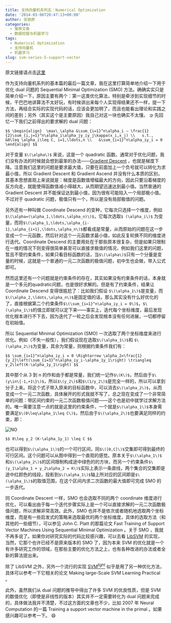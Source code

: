 ```yaml
---
title: 支持向量机系列五：Numerical Optimization
date: '2014-03-06T20:47:13+00:00'
author: 张驰原
categories:
  - 推荐文章
  - 数据挖掘与机器学习
tags:
  - Numerical Optimization
  - 支持向量机
  - 机器学习
slug: svm-series-5-support-vector
---
```


原文链接请点击[这里](http://blog.pluskid.org/?p=696)

作为支持向量机系列的基本篇的最后一篇文章，我在这里打算简单地介绍一下用于优化 dual 问题的 Sequential Minimal Optimization (SMO) 方法。确确实实只是简单介绍一下，原因主要有两个：第一这类优化算法，特别是牵涉到实现细节的时候，干巴巴地讲算法不太好玩，有时候讲出来每个人实现得结果还不一样，提一下方法，再结合实际的实现代码的话，应该会更加明了，而且也能看出理论和实践之间的差别；另外（其实这个是主要原因）我自己对这一块也确实不太懂。 :p <!--more-->
先回忆一下我们之前得出的要求解的 dual 问题：

`$$
\begin{align} 
\max\_\alpha &\sum_{i=1}^n\alpha_i – \frac{1}{2}\sum_{i,j=1}^n\alpha_i\alpha_jy_iy_j\kappa(x_i,x_j) \\  
s.t., &0\leq \alpha_i\leq C, i=1,\ldots,n \\  
&\sum_{i=1}^n\alpha_iy_i = 0  
\end{align}
$$`

对于变量 `$\(\alpha\)$` 来说，这是一个 quadratic 函数。通常对于优化问题，我们没有办法的时候就会想到最笨的办法——[Gradient Descent](http://en.wikipedia.org/wiki/Gradient_descent) ，也就是梯度下降。注意我们这里的问题是要求最大值，只要在前面加上一个负号就可以转化为求最小值，所以 Gradient Descent 和 Gradient Ascend 并没有什么本质的区别，其基本思想直观上来说就是：梯度是函数值增幅最大的方向，因此只要沿着梯度的反方向走，就能使得函数值减小得越大，从而期望迅速达到最小值。当然普通的 Gradient Descent 并不能保证达到最小值，因为很有可能陷入一个局部极小值。不过对于 quadratic 问题，极值只有一个，所以是没有局部极值的问题。

另外还有一种叫做 Coordinate Descend 的变种，它每次只选择一个维度，例如`$\(\alpha=(\alpha_1,\ldots,\alpha_n)\)$`，它每次选取`$
(\alpha_i\)$` 为变量，而将`$\(\alpha_1,\ldots,\alpha_{i-1},\alpha_{i+1},\ldots,\alpha_n\)$`都看成是常量，从而原始的问题在这一步变成一个一元函数，然后针对这个一元函数求最小值，如此反复轮换不同的维度进行迭代。Coordinate Descend 的主要用处在于那些原本很复杂，但是如果只限制在一维的情况下则变得很简单甚至可以直接求极值的情况，例如我们这里的问题，暂且不管约束条件，如果只看目标函数的话，当`$\(\alpha\)$`只有一个分量是变量的时候，这就是一个普通的一元二次函数的极值问题，初中生也会做，带入公式即可。

然而这里还有一个问题就是约束条件的存在，其实如果没有约束条件的话，本身就是一个多元的quadratic问题，也是很好求解的。但是有了约束条件，结果让 Coordinate Descend 变得很尴尬了：比如我们假设 `$\(\alpha_1\)$`是变量，而`$\(\alpha_2,\ldots,\alpha_n\)$`是固定值的话，那么其实没有什么好优化的了，直接根据第二个约束条件`$\(\sum_{i=1}^n\alpha_iy_i = 0\)$`，`$\(\alpha_1\)$`的值立即就可以定下来——事实上，迭代每个坐标维度，最后发现优化根本进行不下去，因为迭代了一轮之后会发现根本没有任何进展，一切都停留在初始值。

所以 Sequential Minimal Optimization (SMO) 一次选取了两个坐标维度来进行优化。例如（不失一般性），我们假设现在选取`$\(\alpha_1\)$`和 `$\(\alpha_2\)$`为变量，其余为常量，则根据约束条件我们有：

`$$
\sum_{i=1}^n\alpha_iy_i = 0 \Rightarrow \alpha_2=\frac{1}{y_2}\left(\sum_{i=3}^n\alpha_iy_i-\alpha_1y_1\right) \triangleq y_2\left(K-\alpha_1y_1\right)
$$`

其中那个从 3 到 n 的作和由于都是常量，我们统一记作`$\(K\)$`，然后由于`$\(y\in\{-1,+1\}\)$`，所以`$\(y_2\)$`和`$\(1/y_2\)$`是完全一样的，所以可以拿到分子上来。将这个式子带入原来的目标函数中，可以消去`$\(\alpha_2\)$`，从而变成一个一元二次函数，具体展开的形式我就不写了，总之现在变成了一个非常简单的问题：带区间约束的一元二次函数极值问题——这个也是初中就学过求解方法的。唯一需要注意一点的就是这里的约束条件，一个就是`$\(\alpha_1\)$`本身需要满足`$\(0\leq\alpha_1\leq C\)$`，然后由于`$\(\alpha_2\)$`也要满足同样的约束，即：
  
![NO](https://cos.name/wp-content/uploads/2014/03/NO.png)
  
`$$ 0\leq y_2 (K-\alpha_1y_1) \leq C $$`

也可以得到`$\(\alpha_1\)$`的一个可行区间，同`$\([0,C]\)$`交集即可得到最终的可行区间。这个问题可以从图中得到一个直观的感觉。原本关于`$\(\alpha_1\)$` 和`$\(\alpha_2\)$`的区间限制构成途中绿色的的方块，而另一个约束条件`$\(y_1\alpha_1 + y_2\alpha_2 = K\)$`实际上表示一条直线，两个集合的交集即是途中红颜色的线段，投影到`$\(\alpha_1\)$`轴上所对应的区间即是`$\(\alpha_1\)$`的取值范围，在这个区间内求二次函数的最大值即可完成 SMO 的一步迭代。

同 Coordinate Descent 一样，SMO 也会选取不同的两个 coordinate 维度进行优化，可以看出由于每一个迭代步骤实际上是一个可以直接求解的一元二次函数极值问题，所以求解非常高效。此外，SMO 也并不是依次或者随机地选取两个坐标维度，而是有一些启发式的策略来选取最优的两个坐标维度，具体的选取方法（和其他的一些细节），可以参见 John C. Platt 的那篇论文 Fast Training of Support Vector Machines Using Sequential Minimal Optimization 。关于 SMO ，我就不再多说了。如果你对研究实际的代码比较感兴趣，可以去看 [LibSVM](http://www.csie.ntu.edu.tw/~cjlin/libsvm/) 的实现，当然，它那个也许已经不是原来版本的 SMO 了，因为本来 SVM 的优化就是一个有许多研究工作的领域，在那些主要的优化方法之上，也有各种改进的办法或者全新的算法提出来。

除了 LibSVM 之外，另外一个流行的实现 [SVM<sup>_light_</sup>](http://svmlight.joachims.org/) 似乎是用了另一种优化方法，具体可以参考一下它相关的论文 Making large-Scale SVM Learning Practical 。

此外，虽然我们从 dual 问题的推导中得出了许多 SVM 的优良性质，但是 SVM 的数值优化（即使是非线性的版本）其实并不一定需要转化为 dual 问题来完成的，具体做法我并不清楚，不过这方面的文章也不少，比如 2007 年 Neural Computation 的一篇 Training a support vector machine in the primal 。如果感兴趣可以参考一下。 :smile:
